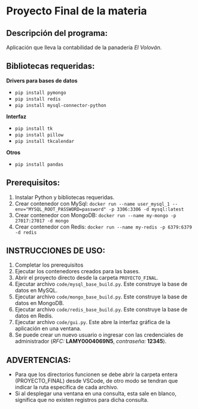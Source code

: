 # Proyecto Final de la materia

## Descripción del programa:
Aplicación que lleva la contabilidad de la panadería *El Volován*.

## Bibliotecas requeridas:
**Drivers para bases de datos**
* `pip install pymongo`
* `pip install redis`
* `pip install mysql-connector-python`

**Interfaz**
* `pip install tk`
* `pip install pillow`
* `pip install tkcalendar`

**Otros**
* `pip install pandas`

## Prerequisitos:
1. Instalar Python y bibliotecas requeridas.
1. Crear contenedor con MySql: `docker run --name user_mysql_1 --env="MYSQL_ROOT_PASSWORD=password" -p 3306:3306 -d mysql:latest`
2. Crear contenedor con MongoDB: `docker run --name my-mongo -p 27017:27017 -d mongo ` 
3. Crear contenedor con Redis: `docker run --name my-redis -p 6379:6379 -d redis ` 


## INSTRUCCIONES DE USO:
1. Completar los prerequisitos
2. Ejecutar los contenedores creados para las bases.
3. Abrir el proyecto directo desde la carpeta `PROYECTO_FINAL`.
4. Ejecutar archivo `code/mysql_base_build.py`. Este construye la base de datos en MySQL.
4. Ejecutar archivo `code/mongo_base_build.py`. Este construye la base de datos en MongoDB.
5. Ejecutar archivo `code/redis_base_build.py`. Este construye la base de datos en Redis.
6. Ejecutar archivo `code/gui.py`. Este abre la interfaz gráfica de la aplicación en una ventana.
7. Se puede crear un nuevo usuario o ingresar con las credenciales de administrador (*RFC:* **LAMY0004069N5**, *contraseña:* **12345**).

## ADVERTENCIAS:
- Para que los directorios funcionen se debe abrir la carpeta entera (PROYECTO_FINAL) desde VSCode, de otro modo se tendran que indicar la ruta específica de cada archivo.
- Si al desplegar una ventana en una consulta, esta sale en blanco, significa que no existen registros para dicha consulta.

